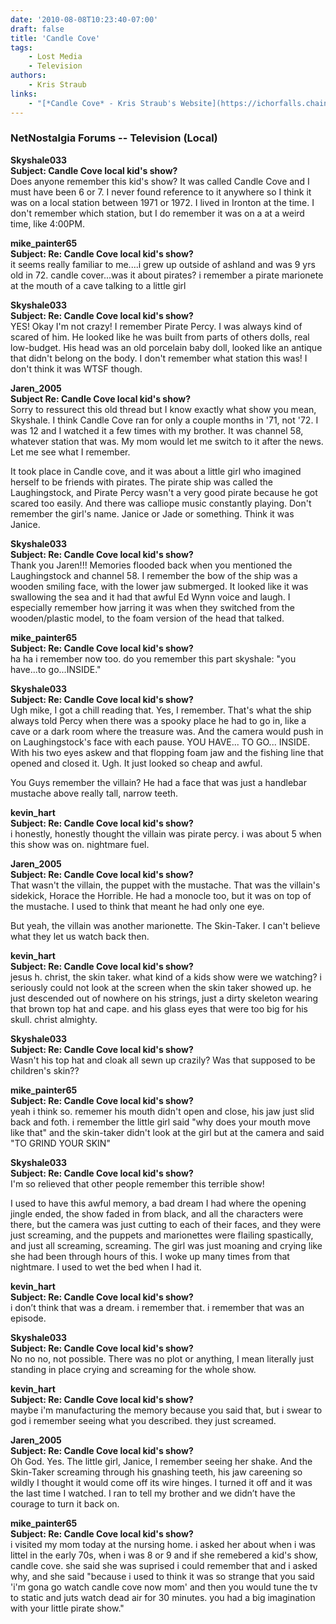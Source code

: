 ```yaml
---
date: '2010-08-08T10:23:40-07:00'
draft: false
title: 'Candle Cove'
tags:
    - Lost Media
    - Television
authors:
    - Kris Straub
links:
    - "[*Candle Cove* - Kris Straub's Website](https://ichorfalls.chainsawsuit.com/)"
---
```


### NetNostalgia Forums -- Television (Local)

**Skyshale033**<br> **Subject: Candle Cove local kid's show?**<br> Does anyone
remember this kid's show? It was called Candle Cove and I must have been 6 or
7. I never found reference to it anywhere so I think it was on a local station
between 1971 or 1972. I lived in Ironton at the time. I don't remember which
station, but I do remember it was on a at a weird time, like 4:00PM.


**mike_painter65**<br> **Subject: Re: Candle Cove local kid's show?**<br> it
seems really familiar to me....i grew up outside of ashland and was 9 yrs old
in 72. candle cover...was it about pirates? i remember a pirate marionete at
the mouth of a cave talking to a little girl


**Skyshale033**<br> **Subject: Re: Candle Cove local kid's show?**<br> YES!
Okay I'm not crazy! I remember Pirate Percy. I was always kind of scared of
him. He looked like he was built from parts of others dolls, real low-budget.
His head was an old porcelain baby doll, looked like an antique that didn't
belong on the body. I don't remember what station this was! I don't think it
was WTSF though.


**Jaren_2005**<br> **Subject Re: Candle Cove local kid's show?**<br> Sorry to
ressurect this old thread but I know exactly what show you mean, Skyshale. I
think Candle Cove ran for only a couple months in '71, not '72. I was 12 and I
watched it a few times with my brother. It was channel 58, whatever station
that was. My mom would let me switch to it after the news. Let me see what I
remember.

It took place in Candle cove, and it was about a little girl who imagined
herself to be friends with pirates. The pirate ship was called the
Laughingstock, and Pirate Percy wasn't a very good pirate because he got scared
too easily. And there was calliope music constantly playing. Don't remember the
girl's name. Janice or Jade or something. Think it was Janice.


**Skyshale033**<br> **Subject: Re: Candle Cove local kid's show?**<br> Thank
you Jaren!!! Memories flooded back when you mentioned the Laughingstock and
channel 58. I remember the bow of the ship was a wooden smiling face, with the
lower jaw submerged. It looked like it was swallowing the sea and it had that
awful Ed Wynn voice and laugh. I especially remember how jarring it was when
they switched from the wooden/plastic model, to the foam version of the head
that talked.


**mike_painter65**<br> **Subject: Re: Candle Cove local kid's show?**<br> ha ha
i remember now too. do you remember this part skyshale: "you have...to
go...INSIDE."


**Skyshale033**<br> **Subject: Re: Candle Cove local kid's show?**<br> Ugh
mike, I got a chill reading that. Yes, I remember. That's what the ship always
told Percy when there was a spooky place he had to go in, like a cave or a dark
room where the treasure was. And the camera would push in on Laughingstock's
face with each pause. YOU HAVE... TO GO... INSIDE. With his two eyes askew and
that flopping foam jaw and the fishing line that opened and closed it. Ugh. It
just looked so cheap and awful.

You Guys remember the villain? He had a face that was just a handlebar mustache
above really tall, narrow teeth.


**kevin_hart**<br> **Subject: Re: Candle Cove local kid's show?**<br> i
honestly, honestly thought the villain was pirate percy. i was about 5 when
this show was on. nightmare fuel.


**Jaren_2005**<br> **Subject: Re: Candle Cove local kid's show?**<br> That
wasn't the villain, the puppet with the mustache. That was the villain's
sidekick, Horace the Horrible. He had a monocle too, but it was on top of the
mustache. I used to think that meant he had only one eye.

But yeah, the villain was another marionette. The Skin-Taker. I can't believe
what they let us watch back then.


**kevin_hart**<br> **Subject: Re: Candle Cove local kid's show?**<br> jesus h.
christ, the skin taker. what kind of a kids show were we watching? i seriously
could not look at the screen when the skin taker showed up. he just descended
out of nowhere on his strings, just a dirty skeleton wearing that brown top hat
and cape. and his glass eyes that were too big for his skull. christ almighty.


**Skyshale033**<br> **Subject: Re: Candle Cove local kid's show?**<br> Wasn't
his top hat and cloak all sewn up crazily? Was that supposed to be children's
skin??

**mike_painter65**<br> **Subject: Re: Candle Cove local kid's show?**<br> yeah
i think so. rememer his mouth didn't open and close, his jaw just slid back and
foth. i remember the little girl said "why does your mouth move like that" and
the skin-taker didn't look at the girl but at the camera and said "TO GRIND
YOUR SKIN"


**Skyshale033**<br> **Subject: Re: Candle Cove local kid's show?**<br> I'm so
relieved that other people remember this terrible show!

I used to have this awful memory, a bad dream I had where the opening jingle
ended, the show faded in from black, and all the characters were there, but the
camera was just cutting to each of their faces, and they were just screaming,
and the puppets and marionettes were flailing spastically, and just all
screaming, screaming. The girl was just moaning and crying like she had been
through hours of this. I woke up many times from that nightmare. I used to wet
the bed when I had it.


**kevin_hart**<br> **Subject: Re: Candle Cove local kid's show?**<br> i don’t
think that was a dream. i remember that. i remember that was an episode.

**Skyshale033**<br> **Subject: Re: Candle Cove local kid's show?**<br> No no
no, not possible. There was no plot or anything, I mean literally just standing
in place crying and screaming for the whole show.


**kevin_hart**<br> **Subject: Re: Candle Cove local kid's show?**<br> maybe i'm
manufacturing the memory because you said that, but i swear to god i remember
seeing what you described. they just screamed.


**Jaren_2005**<br> **Subject: Re: Candle Cove local kid's show?**<br> Oh God.
Yes. The little girl, Janice, I remember seeing her shake. And the Skin-Taker
screaming through his gnashing teeth, his jaw careening so wildly I thought it
would come off its wire hinges. I turned it off and it was the last time I
watched. I ran to tell my brother and we didn’t have the courage to turn it
back on.


**mike_painter65**<br> **Subject: Re: Candle Cove local kid's show?**<br> i
visited my mom today at the nursing home. i asked her about when i was littel
in the early 70s, when i was 8 or 9 and if she remebered a kid's show, candle
cove. she said she was suprised i could remember that and i asked why, and she
said "because i used to think it was so strange that you said 'i'm gona go
watch candle cove now mom' and then you would tune the tv to static and juts
watch dead air for 30 minutes. you had a big imagination with your little
pirate show."
